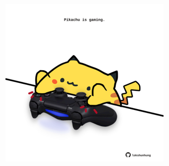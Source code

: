 <!-- built at 14/11/2024, 16:00:43 UTC -->
<p align="center">
  <img width="500" height="500" src="./ReadmeImage.svg">
</p>
